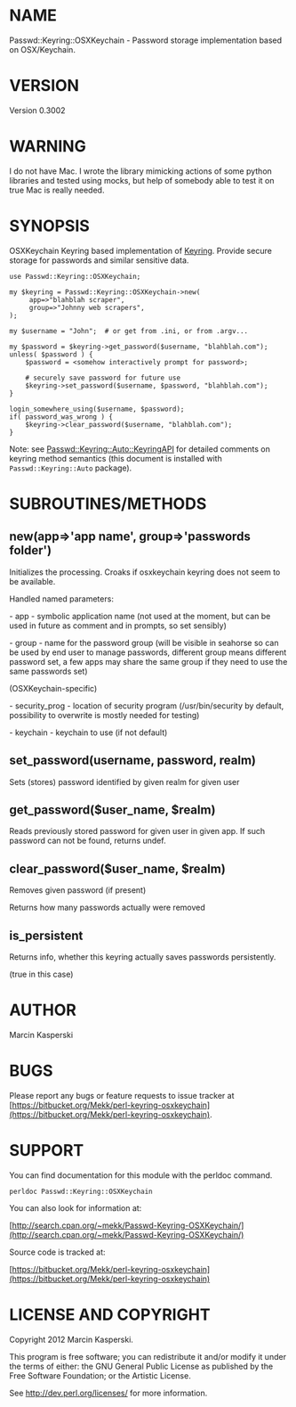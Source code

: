 # NAME

Passwd::Keyring::OSXKeychain - Password storage implementation based on OSX/Keychain.

# VERSION

Version 0.3002

# WARNING

I do not have Mac. I wrote the library mimicking actions
of some python libraries and tested using mocks, but help
of somebody able to test it on true Mac is really needed.

# SYNOPSIS

OSXKeychain Keyring based implementation of [Keyring](https://metacpan.org/pod/Keyring). Provide secure
storage for passwords and similar sensitive data.

    use Passwd::Keyring::OSXKeychain;

    my $keyring = Passwd::Keyring::OSXKeychain->new(
         app=>"blahblah scraper",
         group=>"Johnny web scrapers",
    );

    my $username = "John";  # or get from .ini, or from .argv...

    my $password = $keyring->get_password($username, "blahblah.com");
    unless( $password ) {
        $password = <somehow interactively prompt for password>;

        # securely save password for future use
        $keyring->set_password($username, $password, "blahblah.com");
    }

    login_somewhere_using($username, $password);
    if( password_was_wrong ) {
        $keyring->clear_password($username, "blahblah.com");
    }

Note: see [Passwd::Keyring::Auto::KeyringAPI](https://metacpan.org/pod/Passwd::Keyring::Auto::KeyringAPI) for detailed comments
on keyring method semantics (this document is installed with
`Passwd::Keyring::Auto` package).

# SUBROUTINES/METHODS

## new(app=>'app name', group=>'passwords folder')

Initializes the processing. Croaks if osxkeychain keyring does not
seem to be available.

Handled named parameters:

\- app - symbolic application name (not used at the moment, but can be
  used in future as comment and in prompts, so set sensibly)

\- group - name for the password group (will be visible in seahorse so
  can be used by end user to manage passwords, different group means
  different password set, a few apps may share the same group if they
  need to use the same passwords set)

(OSXKeychain-specific)

\- security\_prog - location of security program (/usr/bin/security by
  default, possibility to overwrite is mostly needed for testing)

\- keychain - keychain to use (if not default)

## set\_password(username, password, realm)

Sets (stores) password identified by given realm for given user

## get\_password($user\_name, $realm)

Reads previously stored password for given user in given app.
If such password can not be found, returns undef.

## clear\_password($user\_name, $realm)

Removes given password (if present)

Returns how many passwords actually were removed

## is\_persistent

Returns info, whether this keyring actually saves passwords persistently.

(true in this case)

# AUTHOR

Marcin Kasperski

# BUGS

Please report any bugs or feature requests to
issue tracker at [https://bitbucket.org/Mekk/perl-keyring-osxkeychain](https://bitbucket.org/Mekk/perl-keyring-osxkeychain).

# SUPPORT

You can find documentation for this module with the perldoc command.

    perldoc Passwd::Keyring::OSXKeychain

You can also look for information at:

[http://search.cpan.org/~mekk/Passwd-Keyring-OSXKeychain/](http://search.cpan.org/~mekk/Passwd-Keyring-OSXKeychain/)

Source code is tracked at:

[https://bitbucket.org/Mekk/perl-keyring-osxkeychain](https://bitbucket.org/Mekk/perl-keyring-osxkeychain)

# LICENSE AND COPYRIGHT

Copyright 2012 Marcin Kasperski.

This program is free software; you can redistribute it and/or modify it
under the terms of either: the GNU General Public License as published
by the Free Software Foundation; or the Artistic License.

See http://dev.perl.org/licenses/ for more information.
